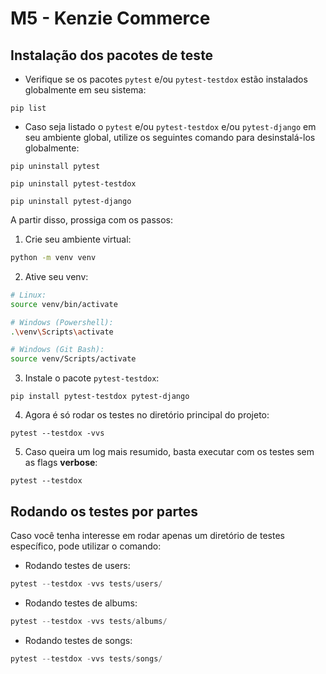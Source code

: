 # M5 - Kenzie Commerce

## Instalação dos pacotes de teste

- Verifique se os pacotes `pytest` e/ou `pytest-testdox` estão instalados globalmente em seu sistema:
```shell
pip list
```
- Caso seja listado o `pytest` e/ou `pytest-testdox` e/ou `pytest-django` em seu ambiente global, utilize os seguintes comando para desinstalá-los globalmente:
```shell
pip uninstall pytest
```

```shell
pip uninstall pytest-testdox
```

```shell
pip uninstall pytest-django
```

A partir disso, prossiga com os passos:

1. Crie seu ambiente virtual:
```bash
python -m venv venv
```

2. Ative seu venv:
```bash
# Linux:
source venv/bin/activate

# Windows (Powershell):
.\venv\Scripts\activate

# Windows (Git Bash):
source venv/Scripts/activate
```

3. Instale o pacote `pytest-testdox`:
```shell
pip install pytest-testdox pytest-django
```


4. Agora é só rodar os testes no diretório principal do projeto:
```shell
pytest --testdox -vvs
```

5. Caso queira um log mais resumido, basta executar com os testes sem as flags **verbose**:
```shell
pytest --testdox
```

## Rodando os testes por partes

Caso você tenha interesse em rodar apenas um diretório de testes específico, pode utilizar o comando:

- Rodando testes de users:
```python
pytest --testdox -vvs tests/users/
```

- Rodando testes de albums:
```python
pytest --testdox -vvs tests/albums/
```

- Rodando testes de songs:
```python
pytest --testdox -vvs tests/songs/
```
